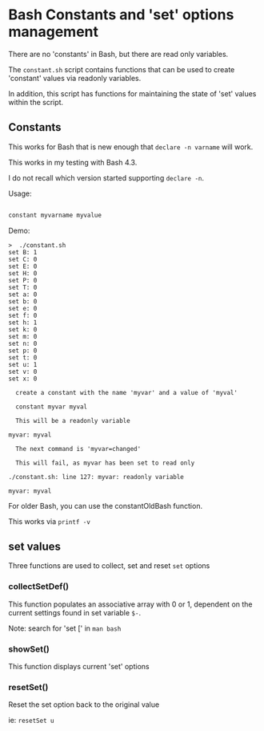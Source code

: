 
Bash Constants and 'set' options management
===========================================

There are no 'constants' in Bash, but there are read only variables.

The `constant.sh` script contains functions that can be used to create 'constant' values via readonly variables.

In addition, this script has functions for maintaining the state of 'set' values within the script.

## Constants

This works for Bash that is new enough that `declare -n varname` will work.

This works in my testing with Bash 4.3.

I do not recall which version started supporting `declare -n`.

Usage:

```bash

constant myvarname myvalue

```

Demo:

```text
>  ./constant.sh
set B: 1
set C: 0
set E: 0
set H: 0
set P: 0
set T: 0
set a: 0
set b: 0
set e: 0
set f: 0
set h: 1
set k: 0
set m: 0
set n: 0
set p: 0
set t: 0
set u: 1
set v: 0
set x: 0

  create a constant with the name 'myvar' and a value of 'myval'

  constant myvar myval

  This will be a readonly variable

myvar: myval

  The next command is 'myvar=changed'

  This will fail, as myvar has been set to read only

./constant.sh: line 127: myvar: readonly variable

myvar: myval
```

For older Bash, you can use the constantOldBash function.

This works via `printf -v`

## set values

Three functions are used to collect, set and reset `set` options

### collectSetDef()

This function populates an associative array with 0 or 1, dependent on the current settings found in set variable `$-`.

Note: search for 'set \[' in `man bash`

### showSet()

This function displays current 'set' options

### resetSet()

Reset the set option back to the original value

ie: `resetSet u`










